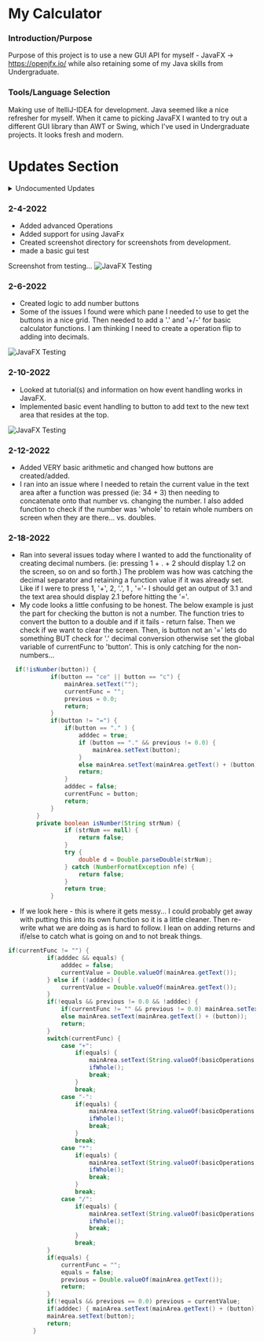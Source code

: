 # My Calculator

### Introduction/Purpose
  Purpose of this project is to use a new GUI API for myself - JavaFX -> https://openjfx.io/ while also retaining some of my Java skills from Undergraduate.

### Tools/Language Selection
  Making use of ItelliJ-IDEA for development. Java seemed like a nice refresher for myself. When it came to picking JavaFX I wanted to try out a different GUI library than AWT or Swing, which I've used in Undergraduate projects. It looks fresh and modern.

# Updates Section

<details>
  <summary>Undocumented Updates</summary>

Started off the project and created basic mathematical functions via *operations.basicOperations.java* which includes but is not limited to addition, subtraction, multiplication and so forth. More advanced basic Calculator functions are in *operations.advOperations.java* which includes but is not limited to square root, square, negative/positive, etc.

Created some basic junit testing for the operations. Not entirely sure how to handle testing GUI stuff at the moment...
</details>

### 2-4-2022
- Added advanced Operations
- Added support for using JavaFx
- Created screenshot directory for screenshots from development.
- made a basic gui test

Screenshot from testing...
![JavaFX Testing](screenshots/gui-test_2-4-2022.png)

### 2-6-2022
- Created logic to add number buttons
- Some of the issues I found were which pane I needed to use to get the buttons in a nice grid. Then needed to add a '.' and '+/-' for basic calculator functions. I am thinking I need to create a operation flip to adding into decimals.

![JavaFX Testing](screenshots/gui-test_2-6-2022.png)

### 2-10-2022
- Looked at tutorial(s) and information on how event handling works in JavaFX.
- Implemented basic event handling to button to add text to the new text area that resides at the top.

![JavaFX Testing](screenshots/gui-test_2-10-2022.png)

### 2-12-2022
- Added VERY basic arithmetic and changed how buttons are created/added.
- I ran into an issue where I needed to retain the current value in the text area after a function was pressed (ie: 34 + 3) then needing to concatenate onto that number vs. changing the number. I also added function to check if the number was 'whole' to retain whole numbers on screen when they are there... vs. doubles.

### 2-18-2022

- Ran into several issues today where I wanted to add the functionality of creating decimal numbers. (ie: pressing 1 + . + 2 should display 1.2 on the screen, so on and so forth.) The problem was how was catching the decimal separator and retaining a function value if it was already set. Like if I were to press 1, '+',  2, '.', 1 , '='- I should get an output of 3.1 and the text area should display 2.1 before hitting the '='.
- My code looks a little confusing to be honest. The below example is just the part for checking the button is not a number. The function tries to convert the button to a double and if it fails - return false. Then we check if we want to clear the screen. Then, is button not an '=' lets do something BUT check for '.' decimal conversion otherwise set the global variable of currentFunc to 'button'. This is only catching for the non-numbers...
```Java
  if(!isNumber(button)) {
            if(button == "ce" || button == "c") {
                mainArea.setText("");
                currentFunc = "";
                previous = 0.0;
                return;
            }
            if(button != "=") {
                if(button == "." ) {
                    adddec = true;
                    if (button == "." && previous != 0.0) {
                        mainArea.setText(button);
                    }
                    else mainArea.setText(mainArea.getText() + (button));
                    return;
                }
                adddec = false;
                currentFunc = button;
                return;
            }
        }
        private boolean isNumber(String strNum) {
                if (strNum == null) {
                    return false;
                }
                try {
                    double d = Double.parseDouble(strNum);
                } catch (NumberFormatException nfe) {
                    return false;
                }
                return true;
            }
```
- If we look here - this is where it gets messy... I could probably get away with putting this into its own function so it is a little cleaner. Then re-write what we are doing as is hard to follow. I lean on adding returns and if/else to catch what is going on and to not break things.
```java
if(currentFunc != "") {
           if(adddec && equals) {
               adddec = false;
               currentValue = Double.valueOf(mainArea.getText());
           } else if (!adddec) {
               currentValue = Double.valueOf(mainArea.getText());
           }
           if(!equals && previous != 0.0 && !adddec) {
               if(currentFunc != "" && previous != 0.0) mainArea.setText(button);
               else mainArea.setText(mainArea.getText() + (button));
               return;
           }
           switch(currentFunc) {
               case "+":
                   if(equals) {
                       mainArea.setText(String.valueOf(basicOperations.add(previous, currentValue)));
                       ifWhole();
                       break;
                   }
                   break;
               case "-":
                   if(equals) {
                       mainArea.setText(String.valueOf(basicOperations.subtract(previous, currentValue)));
                       ifWhole();
                       break;
                   }
                   break;
               case "*":
                   if(equals) {
                       mainArea.setText(String.valueOf(basicOperations.multiply(previous, currentValue)));
                       ifWhole();
                       break;
                   }
                   break;
               case "/":
                   if(equals) {
                       mainArea.setText(String.valueOf(basicOperations.divide(previous, currentValue)));
                       ifWhole();
                       break;
                   }
                   break;
           }
           if(equals) {
               currentFunc = "";
               equals = false;
               previous = Double.valueOf(mainArea.getText());
               return;
           }
           if(!equals && previous == 0.0) previous = currentValue;
           if(adddec) { mainArea.setText(mainArea.getText() + (button)); return; }
           mainArea.setText(button);
           return;
       }
```
